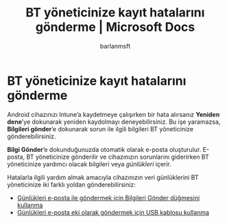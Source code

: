 ﻿---
title: "BT yöneticinize kayıt hatalarını gönderme | Microsoft Docs"
description: "Yöneticinize kayıt hatalarını gönderme"
keywords: 
author: barlanmsft
ms.author: barlan
manager: angrobe
ms.date: 01/03/2017
ms.topic: article
ms.prod: 
ms.service: microsoft-intune
ms.technology: 
ms.assetid: d7c871b8-e5d8-4912-b87f-7e6bc59897be
searchScope:
- User help
ROBOTS: 
ms.reviewer: esmich
ms.suite: ems
ms.custom: intune-enduser
ms.translationtype: Human Translation
ms.sourcegitcommit: 9ff1adae93fe6873f5551cf58b1a2e89638dee85
ms.openlocfilehash: 667282ef1ab6e5058e852b6e3b94daecd01c5d53
ms.contentlocale: tr-tr
ms.lasthandoff: 05/23/2017


---

# <a name="send-enrollment-errors-to-your-it-admin"></a>BT yöneticinize kayıt hatalarını gönderme

Android cihazınızı Intune’a kaydetmeye çalışırken bir hata alırsanız **Yeniden dene**’ye dokunarak yeniden kaydolmayı deneyebilirsiniz. Bu işe yaramazsa, **Bilgileri gönder**’e dokunarak sorun ile ilgili bilgileri BT yöneticinize gönderebilirsiniz.

**Bilgi Gönder**’e dokunduğunuzda otomatik olarak e-posta oluşturulur. E-posta, BT yöneticinize gönderilir ve cihazınızın sorunlarını giderirken BT yöneticinize yardımcı olacak bilgileri veya _günlükleri_ içerir.

Hatalarla ilgili yardım almak amacıyla cihazınızın veri günlüklerini BT yöneticinize iki farklı yoldan gönderebilirsiniz:

- [Günlükleri e-posta ile göndermek için Bilgileri Gönder düğmesini kullanma](send-logs-to-your-it-admin-by-email-android.md)
- [Günlükleri e-posta eki olarak göndermek için USB kablosu kullanma](send-logs-to-your-it-admin-using-cable-android.md)


